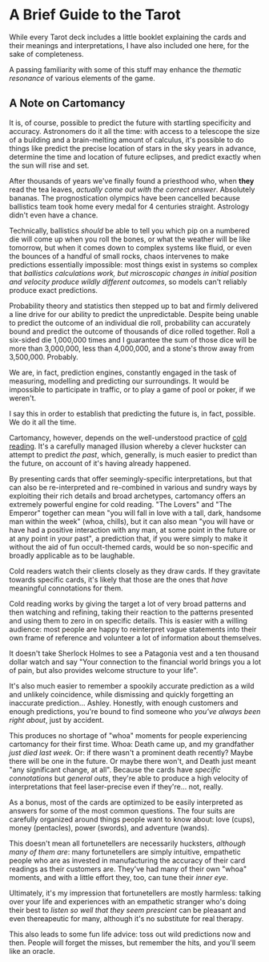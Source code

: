 # A Brief Guide to the Tarot

While every Tarot deck includes a little booklet explaining the cards and their meanings and interpretations,
I have also included one here, for the sake of completeness.

A passing familiarity with some of this stuff may enhance the _thematic resonance_ of various elements of the
game.

## A Note on Cartomancy

It is, of course, possible to predict the future with startling specificity and accuracy. Astronomers do it
all the time: with access to a telescope the size of a building and a brain-melting amount of calculus,
it's possible to do things like predict the precise location of stars in the sky years in advance,
determine the time and location of future eclipses, and predict exactly when the sun will rise and set.

After thousands of years we've finally found a priesthood who, when **they** read the tea leaves,
_actually come out with the correct answer_. Absolutely bananas.
The prognostication olympics have been cancelled because ballistics team took home
every medal for 4 centuries straight. Astrology didn't even have a chance.

Technically, ballistics _should_ be able to tell you which pip
on a numbered die will come up when you roll the bones, or what the weather will be like tomorrow,
but when it comes down to complex systems like fluid, or even the bounces of a handful of small rocks,
chaos intervenes to make predictions essentially impossible: most things exist in systems
so complex that _ballistics calculations work, but microscopic changes in initial position and velocity
 produce wildly different outcomes_, so models can't reliably produce exact predictions.

Probability theory and statistics then stepped up to bat and firmly delivered a line drive for our
ability to predict the unpredictable. Despite being unable to predict the outcome of an individual die roll,
probability can accurately bound and predict the outcome of thousands of dice rolled together.
Roll a six-sided die 1,000,000 times
and I guarantee the sum of those dice will be more than 3,000,000, less than 4,000,000, and
a stone's throw away from 3,500,000. Probably.

We are, in fact, prediction engines, constantly engaged in the task of measuring, modelling and predicting our
surroundings. It would be impossible to participate in traffic, or to play a game of pool or poker,
if we weren't.

I say this in order to establish that predicting the future is, in fact, possible.
We do it all the time.

Cartomancy, however, depends on the well-understood practice of [cold reading](https://en.wikipedia.org/wiki/Cold_reading).
It's a carefully managed illusion whereby a clever huckster can attempt to predict _the past_, which,
generally, is much easier to predict than the future, on account of it's having already happened.

By presenting cards that offer seemingly-specific interpretations, but that can also be re-interpreted and
re-combined in various and sundry ways by exploiting their rich details and broad archetypes, cartomancy
offers an extremely powerful engine for cold reading. "The Lovers" and "The Emperor" together can mean
"you will fall in love with a tall, dark, handsome man within the week" (whoa, chills), but it can also mean
"you will have or have had a positive interaction with any man, at some point in the future or at any point in your past",
a prediction that, if you were simply to make it without the aid of fun occult-themed cards, would be
so non-specific and broadly applicable as to be laughable.

Cold readers watch their clients closely as they draw cards. If they gravitate towards specific cards, it's likely that
those are the ones that _have_ meaningful connotations for them.

Cold reading works by giving the target a lot of very broad patterns and then watching and refining, taking their
reaction to the patterns presented and using them to zero in on specific details. This is easier with a willing audience:
most people are happy to reinterpret vague statements into their own frame of reference and volunteer a lot
of information about themselves.

It doesn't take Sherlock Holmes to see a Patagonia vest and a ten thousand dollar watch
and say "Your connection to the financial world brings you a lot of pain, but also provides welcome structure to your life".

It's also much easier to remember a spookily accurate prediction as a wild and unlikely coincidence, while
dismissing and quickly forgetting an inaccurate prediction... Ashley. Honestly, with enough customers and enough
predictions, you're bound to find someone who _you've always been right about_, just by accident.

This produces no shortage of "whoa" moments for people experiencing cartomancy for their first time. Whoa: Death came up,
and my grandfather _just died last week_. Or: if there wasn't a prominent death recently? Maybe there will be one in the
future. Or maybe there won't, and Death just meant "any significant change, at all".
Because the cards have _specific connotations_ but _general outs_, they're able to produce a high velocity of interpretations
that feel laser-precise even if they're... not, really.

As a bonus, most of the cards are optimized to be easily interpreted as answers for some of the most common questions.
The four suits are carefully organized around things people want to know about: love (cups), money (pentacles), power (swords), and adventure (wands).

This doesn't mean all fortunetellers are necessarily hucksters, _although many of them are_: many fortunetellers are simply
intuitive, empathetic people who are as invested in manufacturing the accuracy of their card readings as their customers are.
They've had many of their own "whoa" moments, and with a little effort they, too, can tune their _inner eye_.

Ultimately, it's my impression that fortunetellers are mostly harmless: talking over your life and experiences
with an empathetic stranger who's doing their best to _listen so well that they seem prescient_ can be
pleasant and even thereapeutic for many, although it's no substitute for real therapy.

This also leads to some fun life advice: toss out wild predictions now and then. People will forget the misses,
but remember the hits, and you'll seem like an oracle.